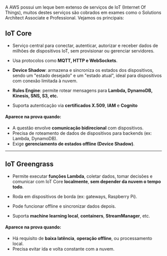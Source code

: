 A AWS possui um leque bem extenso de serviços de IoT (Internet Of Things), muitos destes serviços são cobrados em exames como o Solutions Architect Associate e Professional. Vejamos os principais:

## IoT Core
- Serviço central para conectar, autenticar, autorizar e receber dados de milhões de dispositivos IoT, sem provisionar ou gerenciar servidores.

- Usa protocolos como **MQTT, HTTP e WebSockets**.

- **Device Shadow**: armazena e sincroniza os estados dos dispositivos, sendo um "estado desejado" e um "estado atual", ideal para dispositivos com conexão limitada à nuvem.

- **Rules Engine**: permite rotear mensagens para **Lambda, DynamoDB, Kinesis, SNS, S3, etc.**

- Suporta autenticação via **certificados X.509**, **IAM** e **Cognito**

#### Aparece na prova quando:
- A questão envolve **comunicação bidirecional** com dispositivos.
- Precisa de roteamento de dados de dispositivos para backends (ex: Lambda, DynamoDB).
- Exige **gerenciamento de estados offline (Device Shadow)**.

---
## IoT Greengrass
- Permite executar **funções Lambda**, coletar dados, tomar decisões e comunicar com IoT Core **localmente**, **sem depender da nuvem o tempo todo**.

- Roda em dispositivos de borda (ex: gateways, Raspberry Pi).

- Pode funcionar offline e sincronizar dados depois.

- Suporta **machine learning local**, **containers**, **StreamManager**, etc.

#### Aparece na prova quando:
- Há requisito de **baixa latência**, **operação offline**, ou processamento local.
- Precisa evitar ida e volta constante com a nuvem.